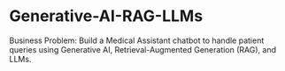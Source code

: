 # Generative-AI-RAG-LLMs
Business Problem: Build a Medical Assistant chatbot to handle patient queries using Generative AI, Retrieval-Augmented Generation (RAG), and LLMs.
